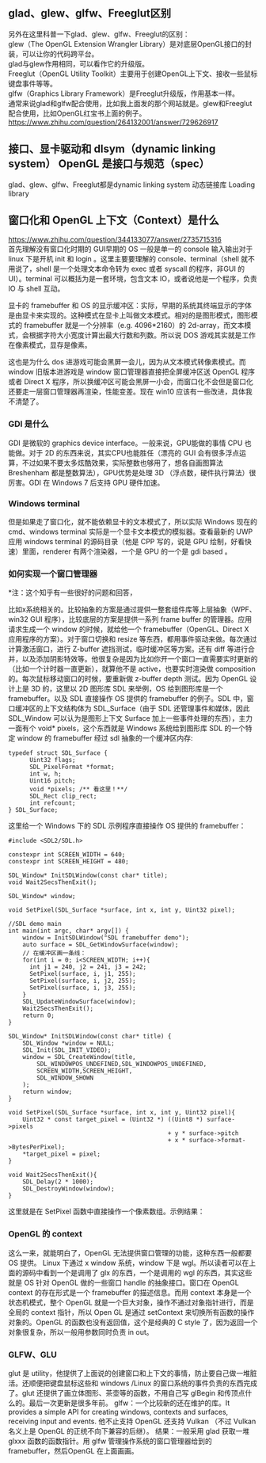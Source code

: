 ## glad、glew、glfw、Freeglut区别
另外在这里科普一下glad、glew、glfw、Freeglut的区别：   
glew（The OpenGL Extension Wrangler Library）是对底层OpenGL接口的封装，可以让你的代码跨平台。  
glad与glew作用相同，可以看作它的升级版。  
Freeglut（OpenGL Utility Toolkit）主要用于创建OpenGL上下文、接收一些鼠标键盘事件等等。  
glfw（Graphics Library Framework）是Freeglut升级版，作用基本一样。  
通常来说glad和glfw配合使用，比如我上面发的那个网站就是。glew和Freeglut配合使用，比如OpenGL红宝书上面的例子。
https://www.zhihu.com/question/264132001/answer/729626917


## 接口、显卡驱动和 dlsym（dynamic linking system） OpenGL 是接口与规范（spec）
glad、glew、glfw、Freeglut都是dynamic linking system 动态链接库  Loading library

## 窗口化和 OpenGL 上下文（Context）是什么
https://www.zhihu.com/question/344133077/answer/2735715316  
首先理解没有窗口化时期的 GUI早期的 OS 一般是单一的 console 输入输出对于 linux 下是开机 init 和 login 。这里主要要理解的 console、terminal（shell 就不用说了，shell 是一个处理文本命令转为 exec 或者 syscall 的程序，非GUI 的UI）。terminal 可以概括为是一套环境，包含文本 IO，或者说他是一个程序，负责 IO 与 shell 互动。  

显卡的 framebuffer 和 OS 的显示缓冲区：实际，早期的系统其终端显示的字体是由显卡来实现的。这种模式在显卡上叫做文本模式。相对的是图形模式，图形模式的 framebuffer 就是一个分辨率（e.g. 4096*2160）的 2d-array，而文本模式，会根据字符大小宽度计算出最大行数和列数。所以说 DOS 游戏其实就是工作在像素模式，显存是像素。  

这也是为什么 dos 进游戏可能会黑屏一会儿，因为从文本模式转像素模式。而 window 旧版本进游戏是 window 窗口管理器直接把全屏缓冲区送 OpenGL 程序或者 Direct X 程序，所以换缓冲区可能会黑屏一小会，而窗口化不会但是窗口化还要走一层窗口管理器再渲染，性能变差。现在 win10 应该有一些改进，具体我不清楚了。

### GDI 是什么
 GDI 是微软的 graphics device interface。一般来说，GPU能做的事情 CPU 也能做。对于 2D 的东西来说，其实CPU也能胜任（漂亮的 GUI 会有很多浮点运算，不过如果不要太多炫酷效果，实际整数也够用了，想各自画图算法 Breshenham 都是整数算法），GPU优势是处理 3D （浮点数，硬件执行算法）很厉害。GDI 在 Windows 7 后支持 GPU 硬件加速。

### Windows terminal
但是如果走了窗口化，就不能依赖显卡的文本模式了，所以实际 Windows 现在的 cmd、windows terminal 实际是一个显卡文本模式的模拟器。查看最新的 UWP 应用 windows terminal  的源码目录（他是 CPP 写的，说是 GPU 绘制，好看快速）里面，renderer 有两个渲染器，一个是 GPU 的一个是 gdi based 。

### 如何实现一个窗口管理器
*注：这个知乎有一些很好的问题和回答，

比如x系统相关的。比较抽象的方案是通过提供一整套组件库等上层抽象（WPF、win32 GUI 程序），比较底层的方案是提供一系列 frame buffer 的管理器。应用请求生成一个 window 的时候，就给他一个 framebuffer（OpenGL、Direct X 应用程序的方案）。对于窗口切换和 resize 等东西，都用事件驱动来做。每次通过计算激活窗口，进行 Z-buffer 遮挡测试，临时缓冲区等方案。还有 diff 等进行合并，以及添加阴影特效等。他很复杂是因为比如你开一个窗口一直需要实时更新的（比如一个计时器一直更新），就算他不是 active，也要实时渲染做 composition 的。每次鼠标移动窗口的时候，要重新做 z-buffer depth 测试。因为 OpenGL 设计上是 3D 的，这里以 2D 图形库 SDL 来举例，OS 给到图形库是一个 framebuffer。以及 SDL 直接操作 OS 提供的 framebuffer 的例子。SDL 中，窗口缓冲区的上下文结构体为 SDL_Surface（由于 SDL 还管理事件和媒体，因此 SDL_Window 可以认为是图形上下文 Surface 加上一些事件处理的东西），主力一面有个 void* pixels，这个东西就是 Windows 系统给到图形库 SDL 的一个特定 window 的 framebuffer 经过 sdl 抽象的一个缓冲区内存:
```
typedef struct SDL_Surface {
      Uint32 flags; 
      SDL_PixelFormat *format;
      int w, h;
      Uint16 pitch;
      void *pixels; /** 看这里！**/
      SDL_Rect clip_rect;
      int refcount;
} SDL_Surface;
```
这里给一个 Windows 下的 SDL 示例程序直接操作 OS 提供的 framebuffer：
```
#include <SDL2/SDL.h>

constexpr int SCREEN_WIDTH = 640;
constexpr int SCREEN_HEIGHT = 480;

SDL_Window* InitSDLWindow(const char* title);
void Wait2SecsThenExit();

SDL_Window* window;

void SetPixel(SDL_Surface *surface, int x, int y, Uint32 pixel);

//SDL demo main
int main(int argc, char* argv[]) {
    window = InitSDLWindow("SDL framebuffer demo");
    auto surface = SDL_GetWindowSurface(window);
    // 在缓冲区画一条线：
    for(int i = 0; i<SCREEN_WIDTH; i++){
      int j1 = 240, j2 = 241, j3 = 242;
      SetPixel(surface, i, j1, 255);
      SetPixel(surface, i, j2, 255);
      SetPixel(surface, i, j3, 255);
    }
    SDL_UpdateWindowSurface(window);
    Wait2SecsThenExit();
    return 0;
}

SDL_Window* InitSDLWindow(const char* title) {
    SDL_Window *window = NULL;
    SDL_Init(SDL_INIT_VIDEO);
    window = SDL_CreateWindow(title,
        SDL_WINDOWPOS_UNDEFINED,SDL_WINDOWPOS_UNDEFINED,
        SCREEN_WIDTH,SCREEN_HEIGHT,
        SDL_WINDOW_SHOWN 
    );
    return window;
}

void SetPixel(SDL_Surface *surface, int x, int y, Uint32 pixel){
    Uint32 * const target_pixel = (Uint32 *) ((Uint8 *) surface->pixels
                                             + y * surface->pitch
                                             + x * surface->format->BytesPerPixel);
    *target_pixel = pixel;
}

void Wait2SecsThenExit(){
    SDL_Delay(2 * 1000);
    SDL_DestroyWindow(window);
}
```
这里就是在 SetPixel 函数中直接操作一个像素数组。示例结果：
### OpenGL 的 context
这么一来，就能明白了，OpenGL 无法提供窗口管理的功能，这种东西一般都要 OS 提供。 Linux 下通过 x window 系统，window 下是 wgl。所以读者可以在上面的源码中看到一个是调用了 glx 的东西，一个是调用的 wgl 的东西，其实这些就是 OS 针对 OpenGL 做的一些窗口 handle 的抽象接口。窗口在 OpenGL context 的存在形式是一个 framebuffer 的描述信息。而用 context 本身是一个状态机模式，整个 OpenGL 就是一个巨大对象，操作不通过对象指针进行，而是全局的 context 指针，所以 Open GL 是通过 setContext 来切换所有函数的操作对象的。OpenGL 的函数也没有返回值，这个是经典的 C style 了，因为返回一个对象很复杂，所以一般用参数同时负责 in out。
### GLFW、GLU
glut 是 utility，他提供了上面说的创建窗口和上下文的事情，防止要自己做一堆脏活。还顺便把键盘鼠标这些和 windows /Linux 的窗口系统的事件负责的东西完成了。glut 还提供了画立体图形、茶壶等的函数，不用自己写 glBegin 和传顶点什么的。最后一次更新是很多年前。
glfw：一个比较新的还在维护的库。It provides a simple API for creating windows, contexts and surfaces, receiving input and events. 他不止支持 OpenGL 还支持 Vulkan （不过 Vulkan 名义上是 OpenGL 的正统不向下兼容的后继）。
结果：一般采用 glad 获取一堆 glxxx 函数的函数指针。用 glfw 管理操作系统的窗口管理器给到的 framebuffer，然后OpenGL 在上面画画。
